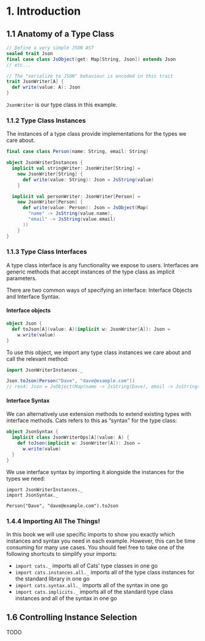 # 1. Introduction

## 1.1 Anatomy of a Type Class
```scala
// Define a very simple JSON AST
sealed trait Json
final case class JsObject(get: Map[String, Json]) extends Json
// etc...

// The "serialize to JSON" behaviour is encoded in this trait
trait JsonWriter[A] {
  def write(value: A): Json
}
```
`JsonWriter` is our type class in this example.

### 1.1.2 Type Class Instances
The instances of a type class provide implementations for the types we care about.
```scala
final case class Person(name: String, email: String)

object JsonWriterInstances {
  implicit val stringWriter: JsonWriter[String] =
    new JsonWriter[String] {
      def write(value: String): Json = JsString(value)
    }

  implicit val personWriter: JsonWriter[Person] =
    new JsonWriter[Person] {
      def write(value: Person): Json = JsObject(Map(
        "name" -> JsString(value.name),
        "email" -> JsString(value.email)
      ))
    }
}
```

### 1.1.3 Type Class Interfaces
A type class interface is any functionality we expose to users.
Interfaces are generic methods that accept instances of the type class as implicit parameters.

There are two common ways of specifying an interface: Interface Objects and Interface Syntax.

#### Interface objects
```scala
object Json {
  def toJson[A](value: A)(implicit w: JsonWriter[A]): Json =
    w.write(value)
}
```

To use this object, we import any type class instances we care about and call the relevant method:
```scala
import JsonWriterInstances._

Json.toJson(Person("Dave", "dave@example.com"))
// res4: Json = JsObject(Map(name -> JsString(Dave), email -> JsString(dave@example.com)))
```

#### Interface Syntax

We can alternatively use extension methods to extend existing types with interface methods.
Cats refers to this as “syntax” for the type class:
```scala
object JsonSyntax {
  implicit class JsonWriterOps[A](value: A) {
    def toJson(implicit w: JsonWriter[A]): Json =
      w.write(value)
  }
}
```

We use interface syntax by importing it alongside the instances for the types we need:
```
import JsonWriterInstances._
import JsonSyntax._

Person("Dave", "dave@example.com").toJson
```

### 1.4.4 Importing All The Things!
In this book we will use specific imports to show you exactly which instances and syntax you need in each example.
However, this can be time consuming for many use cases.
You should feel free to take one of the following shortcuts to simplify your imports:

- `import cats._` imports all of Cats’ type classes in one go
- `import cats.instances.all._` imports all of the type class instances for the standard library in one go
- `import cats.syntax.all._` imports all of the syntax in one go
- `import cats.implicits._` imports all of the standard type class instances and all of the syntax in one go

## 1.6 Controlling Instance Selection
TODO
